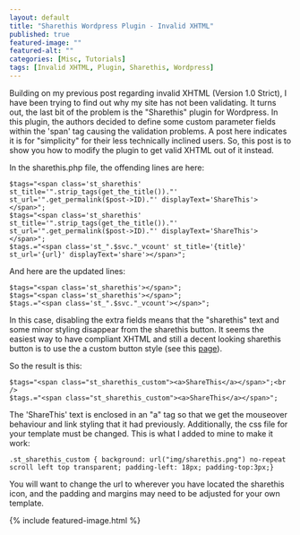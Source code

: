 ```yaml
---
layout: default
title: "Sharethis Wordpress Plugin - Invalid XHTML"
published: true
featured-image: ""
featured-alt: ""
categories: [Misc, Tutorials]
tags: [Invalid XHTML, Plugin, Sharethis, Wordpress]
---
```


Building on my previous post regarding invalid XHTML (Version 1.0 Strict), I have been trying to find out why my site has not been validating. It turns out, the last bit of the problem is the "Sharethis" plugin for Wordpress. In this plugin, the authors decided to define some custom parameter fields within the 'span' tag causing the validation problems. A post here indicates it is for "simplicity" for their less technically inclined users. So, this post is to show you how to modify the plugin to get valid XHTML out of it instead.

In the sharethis.php file, the offending lines are here:
```
$tags="<span class='st_sharethis' st_title='".strip_tags(get_the_title())."' st_url='".get_permalink($post->ID)."' displayText='ShareThis'></span>";	 	
$tags="<span class='st_sharethis' st_title='".strip_tags(get_the_title())."' st_url='".get_permalink($post->ID)."' displayText='ShareThis'></span>";
$tags.="<span class='st_".$svc."_vcount' st_title='{title}' st_url='{url}' displayText='share'></span>";
```

And here are the updated lines:
```
$tags="<span class='st_sharethis'></span>";
$tags="<span class='st_sharethis'></span>";
$tags.="<span class='st_".$svc."_vcount'></span>";
```

In this case, disabling the extra fields means that the "sharethis" text and some minor styling disappear from the sharethis button. It seems the easiest way to have compliant XHTML and still a decent looking sharethis button is to use the a custom button style (see this [page](http://help.sharethis.com/customization/custom-buttons)).

So the result is this:

```
$tags="<span class="st_sharethis_custom"><a>ShareThis</a></span>";<br />
$tags.="<span class="st_sharethis_custom"><a>ShareThis</a></span>";
```

The 'ShareThis' text is enclosed in an "a" tag so that we get the mouseover behaviour and link styling that it had previously. Additionally, the css file for your template must be changed. This is what I added to mine to make it work:

```
.st_sharethis_custom { background: url("img/sharethis.png") no-repeat scroll left top transparent; padding-left: 18px; padding-top:3px;}
```

You will want to change the url to wherever you have located the sharethis icon, and the padding and margins may need to be adjusted for your own template.

{% include featured-image.html %}
